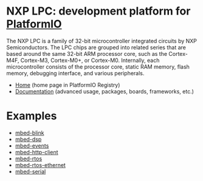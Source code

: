 
# NXP LPC: development platform for [PlatformIO](https://platformio.org)

The NXP LPC is a family of 32-bit microcontroller integrated circuits by NXP Semiconductors. The LPC chips are grouped into related series that are based around the same 32-bit ARM processor core, such as the Cortex-M4F, Cortex-M3, Cortex-M0+, or Cortex-M0. Internally, each microcontroller consists of the processor core, static RAM memory, flash memory, debugging interface, and various peripherals.

* [Home](https://platformio.org/platforms/nxplpc) (home page in PlatformIO Registry)
* [Documentation](http://docs.platformio.org/page/platforms/nxplpc.html) (advanced usage, packages, boards, frameworks, etc.)

# Examples

* [mbed-blink](https://github.com/platformio/platform-nxplpc/tree/master/examples/mbed-blink)
* [mbed-dsp](https://github.com/platformio/platform-nxplpc/tree/master/examples/mbed-dsp)
* [mbed-events](https://github.com/platformio/platform-nxplpc/tree/master/examples/mbed-events)
* [mbed-http-client](https://github.com/platformio/platform-nxplpc/tree/master/examples/mbed-http-client)
* [mbed-rtos](https://github.com/platformio/platform-nxplpc/tree/master/examples/mbed-rtos)
* [mbed-rtos-ethernet](https://github.com/platformio/platform-nxplpc/tree/master/examples/mbed-rtos-ethernet)
* [mbed-serial](https://github.com/platformio/platform-nxplpc/tree/master/examples/mbed-serial)

